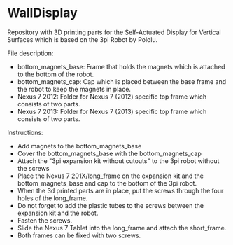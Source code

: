 # WallDisplay
Repository with 3D printing parts for the Self-Actuated Display for Vertical Surfaces which is based on the 3pi Robot by Pololu.

File description:

 - bottom_magnets_base: Frame that holds the magnets which is attached to the bottom of the robot.
 - bottom_magnets_cap: Cap which is placed between the base frame and the robot to keep the magnets in place.
 - Nexus 7 2012: Folder for Nexus 7 (2012) specific top frame which consists of two parts.
 - Nexus 7 2013: Folder for Nexus 7 (2013) specific top frame which consists of two parts.
 
Instructions:
 - Add magnets to the bottom_magnets_base
 - Cover the bottom_magnets_base with the bottom_magnets_cap
 - Attach the "3pi expansion kit without cutouts" to the 3pi robot without the screws
 - Place the Nexus 7 201X/long_frame on the expansion kit and the bottom_magnets_base and cap to the bottom of the 3pi robot.
 - When the 3d printed parts are in place, put the screws through the four holes of the long_frame.
 - Do not forget to add the plastic tubes to the screws between the expansion kit and the robot.
 - Fasten the screws.
 - Slide the Nexus 7 Tablet into the long_frame and attach the short_frame.
 - Both frames can be fixed with two screws.